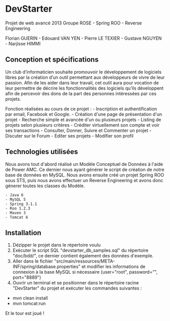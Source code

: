 DevStarter
==========

Projet de web avancé 2013 Groupe ROSE - Spring ROO - Reverse Engineering

Florian GUERIN - Edouard VAN YEN - Pierre LE TEXIER - Gustave NGUYEN - Narjisse HIMMI

## Conception et spécifications

Un club d’informaticien souhaite promouvoir le développement de logiciels libres par la création d’un outil permettant aux développeurs de vivre de leur passion. 
Afin de les aider dans leur travail, cet outil aura pour vocation de leur permettre de décrire les fonctionnalités des logiciels qu’ils développent afin de percevoir des dons de la part des personnes intéressées par ces projets.

Fonction réalisées au cours de ce projet :
	- Inscription et authentification par email, Facebook et Google.
	- Création d'une page de présentation d'un projet
	- Recherche simple et avancée d'un ou plusieurs projets
	- Listing de projets selon plusieurs critères
	- Créditer virtuellement son compte et voir ses transactions
	- Consulter, Donner, Suivre et Commenter un projet
	- Discuter sur le Forum
	- Editer ses projets
	- Modifier son profil
	

## Technologies utilisées

Nous avons tout d'abord réalisé un Modèle Conceptuel de Données à l'aide de Power AMC. Ce dernier nous ayant générer le script de création de notre base de données en MySQL.
Nous avons ensuite créé un projet Spring ROO sous STS, puis nous avons effectuer un Reverse Engineering et avons donc génerer toutes les classes du Modèle.

	- Java 6
	- MySQL 5
	- Spring 3.1.1
	- Roo 1.2.3
	- Maven 3
	- Tomcat 6

## Installation

1.  Dézipper le projet dans le répertoire voulu
2.  Exécuter le script SQL "devstarter_db_samples.sql" du répertoire "doc/bdd/", ce dernier contient également des données d'exemple.
3.  Aller dans le fichier "src/main/ressources/META-INF/spring/database.properties" et modifier les informations de connexion à la base MySQL si nécessaire (user="root", password="", port="8889")
4.  Ouvrir un terminal et se positionner dans le répertoire racine "DevStarter" du projet et exécuter les commandes suivantes :
  
  - mvn clean install
  - mvn tomcat:run

Et le tour est joué !


